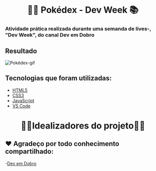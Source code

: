 <h1 align=center>👩‍💻 Pokédex - Dev Week 📚</h1>


### Atividade prática realizada durante uma semanda de lives-, "Dev Week", do canal Dev em Dobro

## Resultado
![Pokédex-gif](https://user-images.githubusercontent.com/96606916/177909441-71335f02-cdd4-4cd3-989d-415dfe179df3.gif)

## Tecnologias que foram utilizadas: 
- [HTML5](https://img.shields.io/badge/HTML5-E34F26?style=for-the-badge&logo=html5&logoColor=white)
- [CSS3](https://img.shields.io/badge/CSS3-1572B6?style=for-the-badge&logo=css3&logoColor=white)
- [JavaScript](https://img.shields.io/badge/JavaScript-F7DF1E?style=for-the-badge&logo=javascript&logoColor=black)
- [VS Code](https://img.shields.io/badge/Visual%20Studio%20Code-0078d7.svg?style=for-the-badge&logo=visual-studio-code&logoColor=white)

<h1 align=center>👨‍💻Idealizadores do projeto👨‍💻</h1>

## ❤️ Agradeço por todo conhecimento compartilhado:

-[Dev em Dobro](https://github.com/devemdobro)